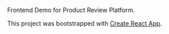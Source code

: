 Frontend Demo for Product Review Platform.

This project was bootstrapped with [Create React App](https://github.com/facebookincubator/create-react-app).